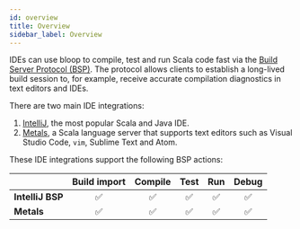 ```yaml
---
id: overview
title: Overview
sidebar_label: Overview
---
```


IDEs can use bloop to compile, test and run Scala code fast via the
[Build Server Protocol (BSP)](https://github.com/scalacenter/bsp). The protocol
allows clients to establish a long-lived build session to, for example, receive
accurate compilation diagnostics in text editors and IDEs.

There are two main IDE integrations:

1. [IntelliJ](ides/intellij.md), the most popular Scala and Java IDE.
1. [Metals](ides/metals.md), a Scala language server that
   supports text editors such as Visual Studio Code, `vim`, Sublime Text and
   Atom.

These IDE integrations support the following BSP actions:

|                  | Build import | Compile | Test | Run | Debug |
| ---------------- | :----------: | :-----: | :--: | :-: | :---: |
| **IntelliJ BSP** |      ✅      |   ✅    |  ✅  | ✅  |  ✅   |
| **Metals**       |      ✅      |   ✅    |  ✅  | ✅  |  ✅   |
